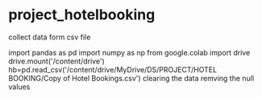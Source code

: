 # project_hotelbooking

collect data form csv file 

import pandas as pd
import numpy as np
from google.colab import drive 
drive.mount('/content/drive')
hb=pd.read_csv('/content/drive/MyDrive/DS/PROJECT/HOTEL BOOKING/Copy of Hotel Bookings.csv')
clearing the data 
remving the null values
